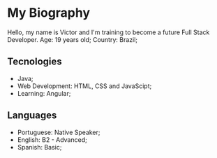 # My Biography

Hello, my name is Victor and I'm training to become a future Full Stack Developer.
Age: 19 years old;
Country: Brazil;

## Tecnologies

+ Java;
+ Web Development: HTML, CSS and JavaScipt;
+ Learning: Angular;

## Languages

+ Portuguese: Native Speaker;
+ English: B2 - Advanced;
+ Spanish: Basic;
